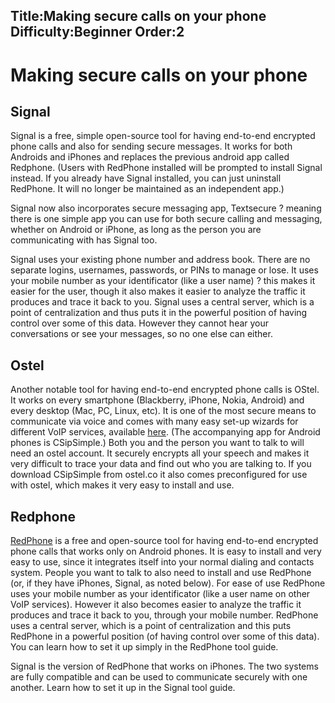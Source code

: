 Title:Making secure calls on your phone
Difficulty:Beginner
Order:2
---
<h1>Making secure calls on your phone</h1><h2>Signal</h2><p>Signal is a free, simple open-source tool for having end-to-end encrypted phone calls and also for sending secure messages.  It works for both Androids and iPhones and replaces the previous android app called Redphone. (Users with RedPhone installed will be prompted to install Signal instead. If you already have Signal installed, you can just uninstall RedPhone. It will no longer be maintained as an independent app.)</p><p>Signal now also incorporates secure messaging app, Textsecure ? meaning there is one simple app you can use for both secure calling and messaging, whether on Android or iPhone, as long as the person you are communicating with has Signal too.</p><p>Signal uses your existing phone number and address book. There are no separate logins, usernames, passwords, or PINs to manage or lose. It uses your mobile number as your identificator (like a user name) ? this makes it easier for the user, though it also makes it easier to analyze the traffic it produces and trace it back to you. Signal uses a central server, which is a point of centralization and thus puts it in the powerful position of having control over some of this data. However they cannot hear your conversations or see your messages, so no one else can either.</p><h2>Ostel</h2><p>Another notable tool for having end-to-end encrypted phone calls is OStel. It works on every smartphone (Blackberry, iPhone, Nokia, Android) and every desktop (Mac, PC, Linux, etc). It is one of the most secure means to communicate via voice and comes with many easy set-up wizards for different VoIP services, available <a href="https://ostel.co/">here</a>. (The accompanying app for Android phones is CSipSimple.) Both you and the person you want to talk to will need an ostel account. It securely encrypts all your speech and makes it very difficult to trace your data and find out who you are talking to. If you download CSipSimple from ostel.co it also comes preconfigured for use with ostel, which makes it very easy to install and use.</p><h2>Redphone</h2><p><a href="https://play.google.com/store/apps/details?id=org.thoughtcrime.redphone">RedPhone</a> is a free and open-source tool for having end-to-end encrypted phone calls that works only on Android phones. It is easy to install and very easy to use, since it integrates itself into your normal dialing and contacts system. People you want to talk to also need to install and use RedPhone (or, if they have iPhones, Signal, as noted below). For ease of use RedPhone uses your mobile number as your identificator (like a user name on other VoIP services). However it also becomes easier to analyze the traffic it produces and trace it back to you, through your mobile number. RedPhone uses a central server, which is a point of centralization and this puts RedPhone in a powerful position (of having control over some of this data).<br>You can learn how to set it up simply in the RedPhone tool guide.</p><p>Signal is the version of RedPhone that works on iPhones. The two systems are fully compatible and can be used to communicate securely with one another. Learn how to set it up in the Signal tool guide.</p>
